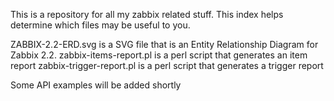 This is a repository for all my zabbix related stuff.
This index helps determine which files may be useful to you.

ZABBIX-2.2-ERD.svg is a SVG file that is an Entity Relationship Diagram for Zabbix 2.2.
zabbix-items-report.pl is a perl script that generates an item report
zabbix-trigger-report.pl is a perl script that generates a trigger report

Some API examples will be added shortly
